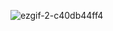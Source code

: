 ![ezgif-2-c40db44ff4](https://user-images.githubusercontent.com/32494798/183344303-4009b0bc-6b0c-481a-a418-5d1337833bc2.gif)
